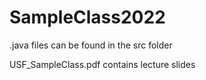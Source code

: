 # SampleClass2022

.java files can be found in the src folder

USF_SampleClass.pdf contains lecture slides
